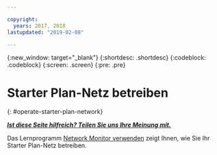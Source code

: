 ```yaml
---

copyright:
  years: 2017, 2018
lastupdated: "2019-02-08"

---
```


{:new_window: target="_blank"}
{:shortdesc: .shortdesc}
{:codeblock: .codeblock}
{:screen: .screen}
{:pre: .pre}

# Starter Plan-Netz betreiben
{: #operate-starter-plan-network}


***[Ist diese Seite hilfreich? Teilen Sie uns Ihre Meinung mit.](https://www.surveygizmo.com/s3/4501493/IBM-Blockchain-Documentation)***

Das Lernprogramm [Network Monitor verwenden](/docs/services/blockchain/v10_dashboard.html#ibp-dashboard) zeigt Ihnen, wie Sie Ihr Starter Plan-Netz betreiben.
